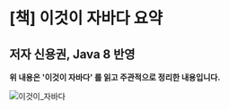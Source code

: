 # [책] 이것이 자바다 요약 
## 저자 신용권, Java 8 반영 
**위 내용은 '이것이 자바다' 를 읽고 주관적으로 정리한 내용입니다.**

![이것이_자바다](https://user-images.githubusercontent.com/38216027/58364934-0ce70780-7ef7-11e9-8e8e-a90e19fa3206.jpeg)
